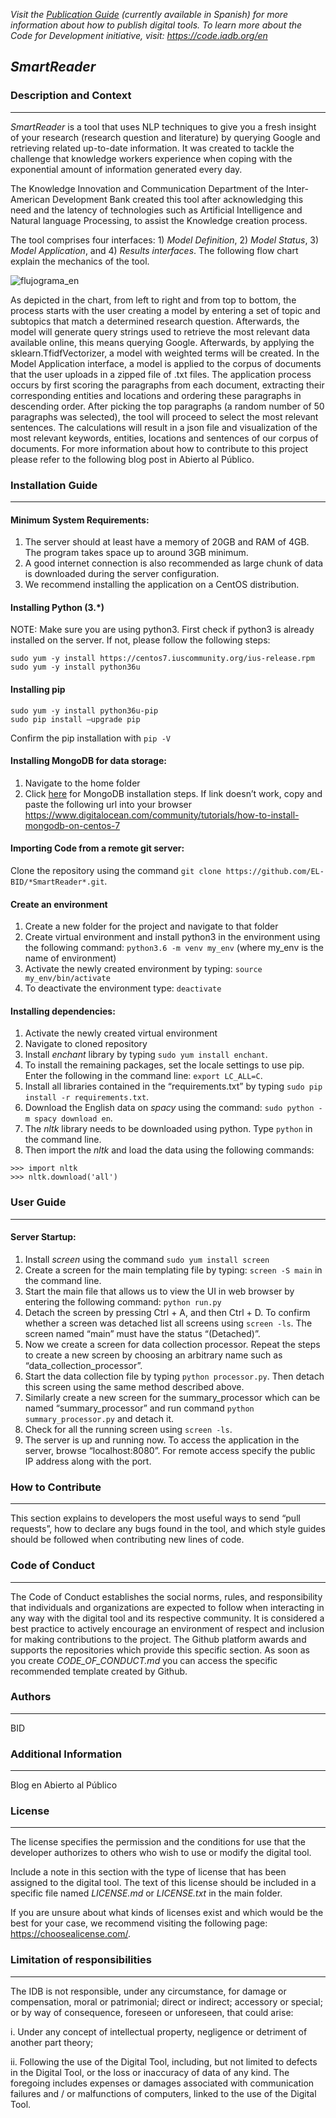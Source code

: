 *Visit the [Publication Guide](el-bid.github.io/guia-de-publicacion/) (currently available in Spanish) for more information about how to publish digital tools.
To learn more about the Code for Development initiative, visit: https://code.iadb.org/en*

## *SmartReader*

### Description and Context
---

*SmartReader* is a tool that uses NLP techniques to give you a fresh insight of your research (research question and literature) by querying Google and retrieving related up-to-date information. It was created to tackle the challenge that knowledge workers experience when coping with the exponential amount of information generated every day. 


The Knowledge Innovation and Communication Department of the Inter-American Development Bank created this tool after acknowledging this need and the latency of technologies such as Artificial Intelligence and Natural language Processing, to assist the Knowledge creation process.  


The tool comprises four interfaces: 1) *Model Definition*, 2) *Model Status*, 3) *Model Application*, and 4) *Results interfaces*. The following flow chart explain the mechanics of the tool.  

![flujograma_en](https://code.iadb.org/sites/default/files/inline-images/flujograma.jpg "Flow Chart SmartReader English Version")

As depicted in the chart, from left to right and from top to bottom, the process starts with the user creating a model by entering a set of topic and subtopics that match a determined research question. Afterwards, the model will generate query strings used to retrieve the most relevant data available online, this means querying Google. Afterwards, by applying the sklearn.TfidfVectorizer, a model with weighted terms will be created. In the Model Application interface, a model is applied to the corpus of documents that the user uploads in a zipped file of .txt files. The application process occurs by first scoring the paragraphs from each document, extracting their corresponding entities and locations and ordering these paragraphs in descending order. After picking the top paragraphs (a random number of 50 paragraphs was selected), the tool will proceed to select the most relevant sentences. The calculations will result in a json file and visualization of the most relevant keywords, entities, locations and sentences of our corpus of documents. For more information about how to contribute to this project please refer to the following blog post in Abierto al Público.
 	
### Installation Guide
---

#### Minimum System Requirements:
1.	The server should at least have a memory of 20GB and RAM of 4GB. The program takes space up to around 3GB minimum.
2.	A good internet connection is also recommended as large chunk of data is downloaded during the server configuration.
3.	We recommend installing the application on a CentOS distribution.

#### Installing Python (3.\*)
NOTE: Make sure you are using python3.
First check if python3 is already installed on the server. If not, please follow the following steps:
```
sudo yum -y install https://centos7.iuscommunity.org/ius-release.rpm
sudo yum -y install python36u
```

#### Installing pip
```
sudo yum -y install python36u-pip
sudo pip install –upgrade pip
```
Confirm the pip installation with `pip -V`


#### Installing MongoDB for data storage:
1.	Navigate to the home folder
2.	Click [here](https://www.digitalocean.com/community/tutorials/how-to-install-mongodb-on-centos-7) for MongoDB installation steps. If link doesn’t work, copy and paste the following url  into your browser https://www.digitalocean.com/community/tutorials/how-to-install-mongodb-on-centos-7 

#### Importing Code from a remote git server:
Clone the repository using the command `git clone https://github.com/EL-BID/*SmartReader*.git`.

#### Create an environment
1.	Create a new folder for the project and navigate to that folder
2.	Create virtual environment and install python3 in the environment using the following command: `python3.6 -m venv my_env` (where my_env is the name of environment)
3.	Activate the newly created environment by typing: `source my_env/bin/activate`  
4.	To deactivate the environment type: `deactivate`  

#### Installing dependencies:
1.	Activate the newly created virtual environment 
2.	Navigate to cloned repository 
3.	Install *enchant* library by typing `sudo yum install enchant`.
4.	To install the remaining packages, set the locale settings to use pip. Enter the following in the command line: `export LC_ALL=C`.
5.	Install all libraries contained in the “requirements.txt” by typing `sudo pip install -r requirements.txt`.
6.	Download the English data on *spacy* using the command: `sudo python -m spacy download en`.
7.	The *nltk* library needs to be downloaded using python. Type `python` in the command line.
8.	Then import the *nltk* and load the data using the following commands:

```
>>> import nltk
>>> nltk.download('all')
```

### User Guide
---

#### Server Startup:
1.	Install *screen* using the command `sudo yum install screen`
2.	Create a screen for the main templating file by typing:  `screen -S main` in the command line.
3.	Start the main file that allows us to view the UI in web browser by entering the following command: `python run.py`
4.	Detach the screen by pressing Ctrl + A, and then Ctrl + D. To confirm whether a screen was detached list all screens using `screen -ls`. The screen named “main” must have the status “(Detached)”.
5.	Now we create a screen for data collection processor. Repeat the steps to create a new screen by choosing an arbitrary name such as “data_collection_processor”. 
6.	Start the data collection file by typing `python processor.py`. Then detach this screen using the same method described above.
7.	Similarly create a new screen for the summary_processor which can be named “summary_processor” and run command `python summary_processor.py` and detach it.
8.	Check for all the running screen using `screen -ls`.
9.	The server is up and running now. To access the application in the server, browse “localhost:8080”. For remote access specify the public IP address along with the port.

### How to Contribute
---

This section explains to developers the most useful ways to send “pull requests”, how to declare any bugs found in the tool, and which style guides should be followed when contributing new lines of code.

### Code of Conduct 
---

The Code of Conduct establishes the social norms, rules, and responsibility that individuals and organizations are expected to follow when interacting in any way with the digital tool and its respective community. It is considered a best practice to actively encourage an environment of respect and inclusion for making contributions to the project. The Github platform awards and supports the repositories which provide this specific section. As soon as you create *CODE_OF_CONDUCT.md* you can access the specific recommended template created by Github. 

### Authors
---

BID

### Additional Information
---

Blog en Abierto al Público

### License 
---

The license specifies the permission and the conditions for use that the developer authorizes to others who wish to use or modify the digital tool.

Include a note in this section with the type of license that has been assigned to the digital tool. The text of this license should be included in a specific file named *LICENSE.md* or *LICENSE.txt* in the main folder.

If you are unsure about what kinds of licenses exist and which would be the best for your case, we recommend visiting the following page: https://choosealicense.com/.

### Limitation of responsibilities
---

The IDB is not responsible, under any circumstance, for damage or compensation, moral or patrimonial; direct or indirect; accessory or special; or by way of consequence, foreseen or unforeseen, that could arise:

i. Under any concept of intellectual property, negligence or detriment of another part theory;

ii. Following the use of the Digital Tool, including, but not limited to defects in the Digital Tool, or the loss or inaccuracy of data of any kind. The foregoing includes expenses or damages associated with communication failures and / or malfunctions of computers, linked to the use of the Digital Tool.


